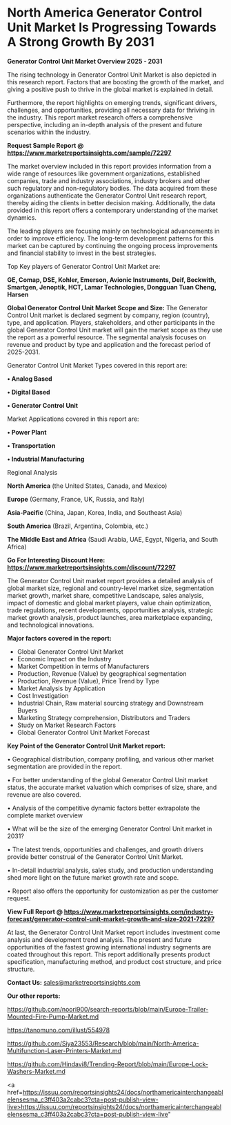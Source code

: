 # North America Generator Control Unit Market Is Progressing Towards A Strong Growth By 2031

<Strong> Generator Control Unit Market Overview 2025 - 2031</strong>

The rising technology in Generator Control Unit Market is also depicted in this research report. Factors that are boosting the growth of the market, and giving a positive push to thrive in the global market is explained in detail.

Furthermore, the report highlights on emerging trends, significant drivers, challenges, and opportunities, providing all necessary data for thriving in the industry. This report market research offers a comprehensive perspective, including an in-depth analysis of the present and future scenarios within the industry.

<strong>Request Sample Report @ <a href=https://www.marketreportsinsights.com/sample/72297>https://www.marketreportsinsights.com/sample/72297</a></strong>

The market overview included in this report provides information from a wide range of resources like government organizations, established companies, trade and industry associations, industry brokers and other such regulatory and non-regulatory bodies. The data acquired from these organizations authenticate the Generator Control Unit research report, thereby aiding the clients in better decision making. Additionally, the data provided in this report offers a contemporary understanding of the market dynamics.

The leading players are focusing mainly on technological advancements in order to improve efficiency. The long-term development patterns for this market can be captured by continuing the ongoing process improvements and financial stability to invest in the best strategies.

Top Key players of Generator Control Unit Market are:

<strong>GE, Comap, DSE, Kohler, Emerson, Avionic Instruments, Deif, Beckwith, Smartgen, Jenoptik, HCT, Lamar Technologies, Dongguan Tuan Cheng, Harsen</strong>

<strong><b>Global Generator Control Unit Market Scope and Size:</b></strong>
The Generator Control Unit market is declared segment by company, region (country), type, and application. Players, stakeholders, and other participants in the global Generator Control Unit market will gain the market scope as they use the report as a powerful resource. The segmental analysis focuses on revenue and product by type and application and the forecast period of 2025-2031.

Generator Control Unit Market Types covered in this report are:

<strong>• Analog Based

• Digital Based

• Generator Control Unit</strong>

Market Applications covered in this report are:

<strong>• Power Plant

• Transportation

• Industrial Manufacturing</strong> 

Regional Analysis

<strong>North America</strong> (the United States, Canada, and Mexico)

<strong>Europe</strong> (Germany, France, UK, Russia, and Italy)

<strong>Asia-Pacific</strong> (China, Japan, Korea, India, and Southeast Asia)

<strong>South America</strong> (Brazil, Argentina, Colombia, etc.)

<strong>The Middle East and Africa</strong> (Saudi Arabia, UAE, Egypt, Nigeria, and South Africa)

<strong>Go For Interesting Discount Here: <a href=https://www.marketreportsinsights.com/discount/72297>https://www.marketreportsinsights.com/discount/72297</a></strong>

The Generator Control Unit market report provides a detailed analysis of global market size, regional and country-level market size, segmentation market growth, market share, competitive Landscape, sales analysis, impact of domestic and global market players, value chain optimization, trade regulations, recent developments, opportunities analysis, strategic market growth analysis, product launches, area marketplace expanding, and technological innovations.

<strong><b>Major factors covered in the report:</b></strong>
<ul>
  <li>Global Generator Control Unit Market </li>
  <li>Economic Impact on the Industry</li>
  <li>Market Competition in terms of Manufacturers</li>
  <li>Production, Revenue (Value) by geographical segmentation</li>
  <li>Production, Revenue (Value), Price Trend by Type</li>
  <li>Market Analysis by Application</li>
  <li>Cost Investigation</li>
  <li>Industrial Chain, Raw material sourcing strategy and Downstream Buyers</li>
  <li>Marketing Strategy comprehension, Distributors and Traders</li>
  <li>Study on Market Research Factors</li>
  <li>Global Generator Control Unit Market Forecast</li>
</ul>

<strong><b>Key Point of the Generator Control Unit Market report:</b></strong>

• Geographical distribution, company profiling, and various other market segmentation are provided in the report.

• For better understanding of the global Generator Control Unit market status, the accurate market valuation which comprises of size, share, and revenue are also covered.

• Analysis of the competitive dynamic factors better extrapolate the complete market overview

• What will be the size of the emerging Generator Control Unit market in 2031?

• The latest trends, opportunities and challenges, and growth drivers provide better construal of the Generator Control Unit Market.

• In-detail industrial analysis, sales study, and production understanding shed more light on the future market growth rate and scope.

• Report also offers the opportunity for customization as per the customer request.

<strong><b>View Full Report @ <a href=https://www.marketreportsinsights.com/industry-forecast/generator-control-unit-market-growth-and-size-2021-72297>https://www.marketreportsinsights.com/industry-forecast/generator-control-unit-market-growth-and-size-2021-72297</a></b></strong>


At last, the Generator Control Unit Market report includes investment come analysis and development trend analysis. The present and future opportunities of the fastest growing international industry segments are coated throughout this report. This report additionally presents product specification, manufacturing method, and product cost structure, and price structure.

<strong>Contact Us:</strong>
sales@marketreportsinsights.com

<strong>Our other reports:</strong>

<a href=https://github.com/noori900/search-reports/blob/main/Europe-Trailer-Mounted-Fire-Pump-Market.md>https://github.com/noori900/search-reports/blob/main/Europe-Trailer-Mounted-Fire-Pump-Market.md</a>

<a href=https://tanomuno.com/illust/554978>https://tanomuno.com/illust/554978</a>

<a href=https://github.com/Siya23553/Research/blob/main/North-America-Multifunction-Laser-Printers-Market.md>https://github.com/Siya23553/Research/blob/main/North-America-Multifunction-Laser-Printers-Market.md</a>

<a href=https://github.com/Hindavi8/Trending-Report/blob/main/Europe-Lock-Washers-Market.md>https://github.com/Hindavi8/Trending-Report/blob/main/Europe-Lock-Washers-Market.md</a>

<a href=https://issuu.com/reportsinsights24/docs/northamericainterchangeablelensesma_c3ff403a2cabc3?cta=post-publish-view-live>https://issuu.com/reportsinsights24/docs/northamericainterchangeablelensesma_c3ff403a2cabc3?cta=post-publish-view-live</a>"
